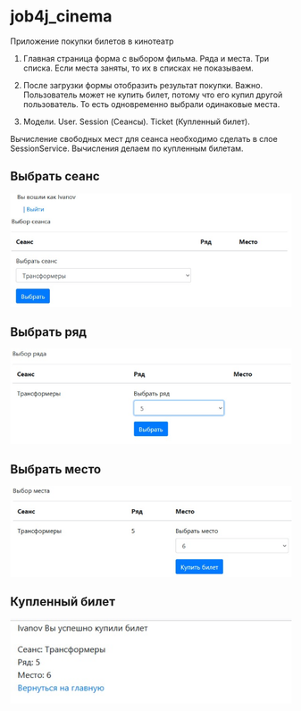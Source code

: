 # job4j_cinema

Приложение покупки билетов в кинотеатр
1. Главная страница форма с выбором фильма. Ряда и места. 
Три списка. Если места заняты, то их в списках не показываем. 

2. После загрузки формы отобразить результат покупки. Важно. Пользователь может не купить билет, потому что его купил другой пользователь. То есть одновременно выбрали одинаковые места.

3. Модели. User. Session (Сеансы). Ticket (Купленный билет).

Вычисление свободных мест для сеанса необходимо сделать в слое SessionService. Вычисления делаем по купленным билетам.

## Выбрать сеанс ##  
![Выбрать сеанс](https://github.com/Koregin/job4j_cinema/blob/master/images/choose_seans.jpg)

## Выбрать ряд ##
![Выбрать ряд](https://github.com/Koregin/job4j_cinema/blob/master/images/choose_row.jpg)

## Выбрать место ##
![Выбрать место](https://github.com/Koregin/job4j_cinema/blob/master/images/choose_seat.jpg)

## Купленный билет ##
![Купленный билет](https://github.com/Koregin/job4j_cinema/blob/master/images/ticket_info.jpg)